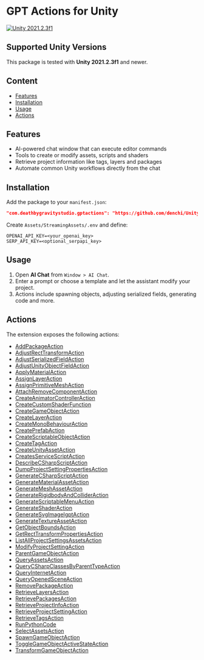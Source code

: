 # GPT Actions for Unity

[![Unity 2021.2.3f1](https://github.com/denchi/UnityGPTActions/actions/workflows/tests.yml/badge.svg?branch=main)](https://github.com/denchi/UnityGPTActions/actions/workflows/tests.yml)

## Supported Unity Versions

This package is tested with **Unity 2021.2.3f1** and newer.

## Content
- [Features](#features)
- [Installation](#installation)
- [Usage](#usage)
- [Actions](#actions)

## Features

- AI-powered chat window that can execute editor commands
- Tools to create or modify assets, scripts and shaders
- Retrieve project information like tags, layers and packages
- Automate common Unity workflows directly from the chat

## Installation

Add the package to your `manifest.json`:

```json
"com.deathbygravitystudio.gptactions": "https://github.com/denchi/UnityGPTActions.git"
```

Create `Assets/StreamingAssets/.env` and define:

```
OPENAI_API_KEY=<your_openai_key>
SERP_API_KEY=<optional_serpapi_key>
```

## Usage

1. Open **AI Chat** from `Window > AI Chat`.
2. Enter a prompt or choose a template and let the assistant modify your project.
3. Actions include spawning objects, adjusting serialized fields, generating code and more.

## Actions

The extension exposes the following actions:
- [AddPackageAction](https://github.com/denchi/UnityGPTActions/blob/main/Editor/Actions/AddPackageAction.cs)
- [AdjustRectTransformAction](https://github.com/denchi/UnityGPTActions/blob/main/Editor/Actions/AdjustRectTransformAction.cs)
- [AdjustSerializedFieldAction](https://github.com/denchi/UnityGPTActions/blob/main/Editor/Actions/AdjustSerializedFieldAction.cs)
- [AdjustUnityObjectFieldAction](https://github.com/denchi/UnityGPTActions/blob/main/Editor/Actions/AdjustUnityObjectFieldAction.cs)
- [ApplyMaterialAction](https://github.com/denchi/UnityGPTActions/blob/main/Editor/Actions/ApplyMaterialAction.cs)
- [AssignLayerAction](https://github.com/denchi/UnityGPTActions/blob/main/Editor/Actions/AssignLayerAction.cs)
- [AssignPrimitiveMeshAction](https://github.com/denchi/UnityGPTActions/blob/main/Editor/Actions/AssignPrimitiveMeshAction.cs)
- [AttachRemoveComponentAction](https://github.com/denchi/UnityGPTActions/blob/main/Editor/Actions/AttachRemoveComponentAction.cs)
- [CreateAnimatorControllerAction](https://github.com/denchi/UnityGPTActions/blob/main/Editor/Actions/CreateAnimatorControllerAction.cs)
- [CreateCustomShaderFunction](https://github.com/denchi/UnityGPTActions/blob/main/Editor/Actions/CreateCustomShaderFunction.cs)
- [CreateGameObjectAction](https://github.com/denchi/UnityGPTActions/blob/main/Editor/Actions/CreateGameObjectAction.cs)
- [CreateLayerAction](https://github.com/denchi/UnityGPTActions/blob/main/Editor/Actions/CreateLayerAction.cs)
- [CreateMonoBehaviourAction](https://github.com/denchi/UnityGPTActions/blob/main/Editor/Actions/CreateMonoBehaviourAction.cs)
- [CreatePrefabAction](https://github.com/denchi/UnityGPTActions/blob/main/Editor/Actions/CreatePrefabAction.cs)
- [CreateScriptableObjectAction](https://github.com/denchi/UnityGPTActions/blob/main/Editor/Actions/CreateScriptableObjectAction.cs)
- [CreateTagAction](https://github.com/denchi/UnityGPTActions/blob/main/Editor/Actions/CreateTagAction.cs)
- [CreateUnityAssetAction](https://github.com/denchi/UnityGPTActions/blob/main/Editor/Actions/CreateUnityAssetAction.cs)
- [CreatesServiceScriptAction](https://github.com/denchi/UnityGPTActions/blob/main/Editor/Actions/CreatesServiceScriptAction.cs)
- [DescribeCSharpScriptAction](https://github.com/denchi/UnityGPTActions/blob/main/Editor/Actions/DescribeCSharpScriptAction.cs)
- [DumpProjectSettingPropertiesAction](https://github.com/denchi/UnityGPTActions/blob/main/Editor/Actions/DumpProjectSettingPropertiesAction.cs)
- [GenerateCSharpScriptAction](https://github.com/denchi/UnityGPTActions/blob/main/Editor/Actions/GenerateCSharpScriptAction.cs)
- [GenerateMaterialAssetAction](https://github.com/denchi/UnityGPTActions/blob/main/Editor/Actions/GenerateMaterialAssetAction.cs)
- [GenerateMeshAssetAction](https://github.com/denchi/UnityGPTActions/blob/main/Editor/Actions/GenerateMeshAssetAction.cs)
- [GenerateRigidbodyAndColliderAction](https://github.com/denchi/UnityGPTActions/blob/main/Editor/Actions/GenerateRigidbodyAndColliderAction.cs)
- [GenerateScriptableMenuAction](https://github.com/denchi/UnityGPTActions/blob/main/Editor/Actions/GenerateScriptableMenuAction.cs)
- [GenerateShaderAction](https://github.com/denchi/UnityGPTActions/blob/main/Editor/Actions/GenerateShaderAction.cs)
- [GenerateSvgImageIgptAction](https://github.com/denchi/UnityGPTActions/blob/main/Editor/Actions/GenerateSvgImageIgptAction.cs)
- [GenerateTextureAssetAction](https://github.com/denchi/UnityGPTActions/blob/main/Editor/Actions/GenerateTextureAssetAction.cs)
- [GetObjectBoundsAction](https://github.com/denchi/UnityGPTActions/blob/main/Editor/Actions/GetObjectBoundsAction.cs)
- [GetRectTransformPropertiesAction](https://github.com/denchi/UnityGPTActions/blob/main/Editor/Actions/GetRectTransformPropertiesAction.cs)
- [ListAllProjectSettingsAssetsAction](https://github.com/denchi/UnityGPTActions/blob/main/Editor/Actions/ListAllProjectSettingsAssetsAction.cs)
- [ModifyProjectSettingAction](https://github.com/denchi/UnityGPTActions/blob/main/Editor/Actions/ModifyProjectSettingAction.cs)
- [ParentGameObjectAction](https://github.com/denchi/UnityGPTActions/blob/main/Editor/Actions/ParentGameObjectAction.cs)
- [QueryAssetsAction](https://github.com/denchi/UnityGPTActions/blob/main/Editor/Actions/QueryAssetsAction.cs)
- [QueryCSharpClassesByParentTypeAction](https://github.com/denchi/UnityGPTActions/blob/main/Editor/Actions/QueryCSharpClassesByParentTypeAction.cs)
- [QueryInternetAction](https://github.com/denchi/UnityGPTActions/blob/main/Editor/Actions/QueryInternetAction.cs)
- [QueryOpenedSceneAction](https://github.com/denchi/UnityGPTActions/blob/main/Editor/Actions/QueryOpenedSceneAction.cs)
- [RemovePackageAction](https://github.com/denchi/UnityGPTActions/blob/main/Editor/Actions/RemovePackageAction.cs)
- [RetrieveLayersAction](https://github.com/denchi/UnityGPTActions/blob/main/Editor/Actions/RetrieveLayersAction.cs)
- [RetrievePackagesAction](https://github.com/denchi/UnityGPTActions/blob/main/Editor/Actions/RetrievePackagesAction.cs)
- [RetrieveProjectInfoAction](https://github.com/denchi/UnityGPTActions/blob/main/Editor/Actions/RetrieveProjectInfoAction.cs)
- [RetrieveProjectSettingAction](https://github.com/denchi/UnityGPTActions/blob/main/Editor/Actions/RetrieveProjectSettingAction.cs)
- [RetrieveTagsAction](https://github.com/denchi/UnityGPTActions/blob/main/Editor/Actions/RetrieveTagsAction.cs)
- [RunPythonCode](https://github.com/denchi/UnityGPTActions/blob/main/Editor/Actions/RunPythonCode.cs)
- [SelectAssetsAction](https://github.com/denchi/UnityGPTActions/blob/main/Editor/Actions/SelectAssetsAction.cs)
- [SpawnGameObjectAction](https://github.com/denchi/UnityGPTActions/blob/main/Editor/Actions/SpawnGameObjectAction.cs)
- [ToggleGameObjectActiveStateAction](https://github.com/denchi/UnityGPTActions/blob/main/Editor/Actions/ToggleGameObjectActiveStateAction.cs)
- [TransformGameObjectAction](https://github.com/denchi/UnityGPTActions/blob/main/Editor/Actions/TransformGameObjectAction.cs)

